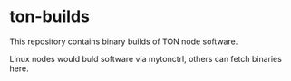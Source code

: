 # ton-builds
This repository contains binary builds of TON node software.

Linux nodes would buld software via mytonctrl, others can fetch binaries here.
